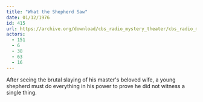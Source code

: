 ```yaml
---
title: "What the Shepherd Saw"
date: 01/12/1976
id: 415
url: https://archive.org/download/cbs_radio_mystery_theater/cbs_radio_mystery_theater-0401-0450.zip/cbs_radio_mystery_theater-0401-0450%2Fcbsrmt_0415_what_the_shepherd_saw.mp3
actors:
  - 151
  - 6
  - 38
  - 63
  - 16
---
```

After seeing the brutal slaying of his master's beloved wife, a young shepherd must do everything in his power to prove he did not witness a single thing.